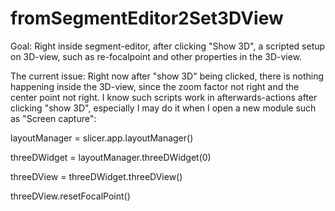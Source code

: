 # fromSegmentEditor2Set3DView

Goal: Right inside segment-editor, after clicking "Show 3D", a scripted setup on 3D-view, such as re-focalpoint and other properties in the 3D-view. 

The current issue: 
Right now after "show 3D" being clicked, there is nothing happening inside the 3D-view, since the zoom factor not right and the center point not right. 
I know such scripts work in afterwards-actions after clicking "show 3D", especially I may do it when I open a new module such as "Screen capture":

layoutManager = slicer.app.layoutManager()

threeDWidget = layoutManager.threeDWidget(0)

threeDView = threeDWidget.threeDView()

threeDView.resetFocalPoint()



